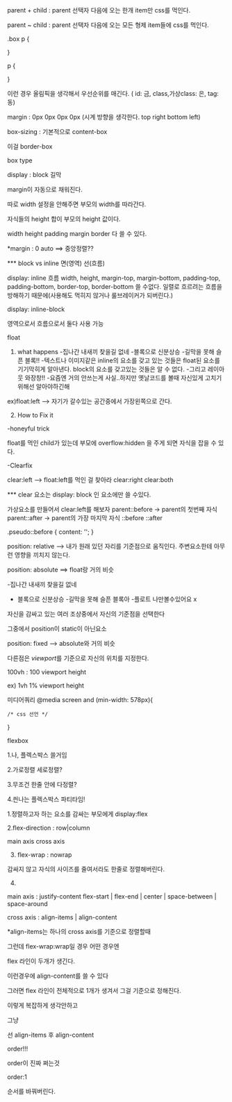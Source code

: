 parent + child : parent 선택자 다음에 오는 한개 item만 css를 먹인다.

parent ~ child : parent 선택자 다음에 오는 모든 형제 item들에 css를 먹인다.

.box p {

}


p {

}


이런 경우 올림픽을 생각해서 우선순위를 매긴다. ( id: 금, class,가상class: 은, tag: 동)



margin : 0px 0px 0px 0px (시계 방향을 생각한다. top right bottom left)


box-sizing : 기본적으로 content-box 

이걸 border-box


box type 

display : block 길막

margin이 자동으로 채워진다.

따로 width 설정을 안해주면 부모의 width를 따라간다.

자식들의 height 합이 부모의 height 값이다.

width height padding margin border 다 쓸 수 있다.

*margin : 0 auto ==> 중앙정렬??


*** block vs inline
    면(영역)    선(흐름)


display: inline 흐름
width, height, margin-top, margin-bottom, padding-top, padding-bottom,
border-top, border-bottom 쓸 수없다. 일렬로 흐르려는
흐름을 방해하기 때문에(사용해도 먹히지 않거나 룰브레이커가 되버린다.)


display: inline-block

영역으로서 흐름으로서 둘다 사용 가능





float 

1. what happens
-집나간 내새끼 찾을길 없네
-블록으로 신분상승
-길막을 못해 슬픈 블록!!
-텍스트나 이미지같은 inline의 요소를 갖고 있는 것들은 
float된 요소를 기기막히게 알아낸다. block의 요소를 갖고있는
것들은 알 수 없다.
-그리고 레이아웃 와장창!!
-요즘엔 거의 안쓰는게 사실..하지만 옛날코드를 볼때 자신있게
고치기위해선 알아야하긴해



ex)float:left --> 자기가 갈수있는 공간중에서 가장왼쪽으로 간다.


2. How to Fix it


-honeyful trick

float를 먹인 child가 있는데 부모에 overflow:hidden 을 주게 되면 
자식을 잡을 수 있다.


-Clearfix

clear:left  --> float:left를 먹인 걸 찾아라
clear:right
clear:both

*** clear 요소는 display: block 인 요소에만 쓸 수있다.


가상요소를 만들어서 clear:left를 해보자
parent::before -> parent의 첫번째 자식
parent::after -> parent의 가장 마지막 자식
::before
::after

.pseudo::before {
	content: '';
}





position: relative --> 내가 원래 있던 자리를 기준점으로 움직인다.
주변요소한테 아무런 영향을 끼치지 않는다.

position: absolute ==> float랑 거의 비슷

-집나간 내새끼 찾을길 없네
- 블록으로 신분상승
-길막을 못해 슬픈 블록아
-플로트 나만볼수있어요 x


자신을 감싸고 있는 여러 조상중에서 자신의 기준점을 선택한다

그중에서 position이 static이 아닌요소


position: fixed  --> absolute와 거의 비슷

다른점은 *viewport*를 기준으로 자신의 위치를 지정한다.


100vh : 100 viewport height 

ex) 1vh 1% viewport height

미디어쿼리
@media screen and (min-width: 578px){

	/* css 선언 */
}







flexbox


1.나, 플렉스박스 쓸거임

2.가로정렬 세로정렬?

3.무조건 한줄 안에 다정렬?

4.씐나는 플렉스박스 파티타임!



1.정렬하고자 하는 요소를 감싸는 부모에게 
display:flex


2.flex-direction : row|column

main axis
cross axis



3. flex-wrap : nowrap

감싸지 않고 자식의 사이즈를 줄여서라도 한줄로 정렬해버린다.


4.

main axis : justify-content
		flex-start | flex-end | center | space-between | space-around

cross axis : align-items | align-content


*align-items는 하나의 cross axis를 기준으로 정렬할때

그런데 flex-wrap:wrap일 경우 어떤 경우엔 

flex 라인이 두개가 생긴다.

이런경우에 align-content를 쓸 수 있다

그러면 flex 라인이 전체적으로 1개가 생겨서 그걸 기준으로 정해진다.


이렇게 복잡하게 생각안하고

그냥

선 align-items 후 align-content


order!!!

order이 진짜 쩌는것

order:1

순서를 바꿔버린다.